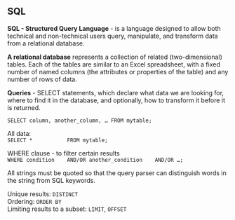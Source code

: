 ## SQL

**SQL - Structured Query Language** - is a language designed to allow both technical and non-technical users query, manipulate, and transform data from a relational database.    

**A relational database** represents a collection of related (two-dimensional) tables. Each of the tables are similar to an Excel spreadsheet, with a fixed number of named columns (the attributes or properties of the table) and any number of rows of data.

**Queries** - SELECT statements, which declare what data we are looking for, where to find it in the database, and optionally, how to transform it before it is returned.     

`SELECT column, another_column, …
FROM mytable;`

All data:    
`SELECT *          
FROM mytable;`       

WHERE clause - to filter certain results           
`WHERE condition   
    AND/OR another_condition   
    AND/OR …;`   

All strings must be quoted so that the query parser can distinguish words in the string from SQL keywords.    

Unique results: `DISTINCT`   
Ordering: `ORDER BY`    
Limiting results to a subset: `LIMIT`, `OFFSET`   
